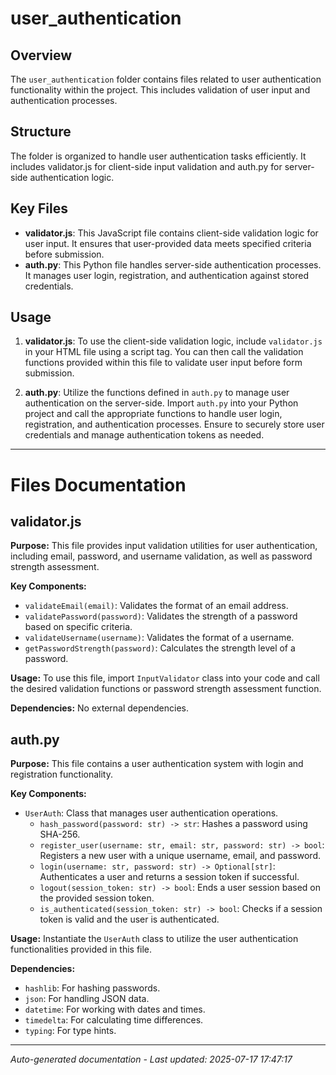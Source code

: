 # user_authentication

## Overview
The `user_authentication` folder contains files related to user authentication functionality within the project. This includes validation of user input and authentication processes.

## Structure
The folder is organized to handle user authentication tasks efficiently. It includes validator.js for client-side input validation and auth.py for server-side authentication logic.

## Key Files
- **validator.js**: This JavaScript file contains client-side validation logic for user input. It ensures that user-provided data meets specified criteria before submission.
- **auth.py**: This Python file handles server-side authentication processes. It manages user login, registration, and authentication against stored credentials.

## Usage
1. **validator.js**: To use the client-side validation logic, include `validator.js` in your HTML file using a script tag. You can then call the validation functions provided within this file to validate user input before form submission.
   
2. **auth.py**: Utilize the functions defined in `auth.py` to manage user authentication on the server-side. Import `auth.py` into your Python project and call the appropriate functions to handle user login, registration, and authentication processes. Ensure to securely store user credentials and manage authentication tokens as needed.

---

# Files Documentation

## validator.js

**Purpose:** This file provides input validation utilities for user authentication, including email, password, and username validation, as well as password strength assessment.

**Key Components:**
- `validateEmail(email)`: Validates the format of an email address.
- `validatePassword(password)`: Validates the strength of a password based on specific criteria.
- `validateUsername(username)`: Validates the format of a username.
- `getPasswordStrength(password)`: Calculates the strength level of a password.

**Usage:** To use this file, import `InputValidator` class into your code and call the desired validation functions or password strength assessment function.

**Dependencies:** No external dependencies.

## auth.py

**Purpose:** This file contains a user authentication system with login and registration functionality.

**Key Components:**
- `UserAuth`: Class that manages user authentication operations.
  - `hash_password(password: str) -> str`: Hashes a password using SHA-256.
  - `register_user(username: str, email: str, password: str) -> bool`: Registers a new user with a unique username, email, and password.
  - `login(username: str, password: str) -> Optional[str]`: Authenticates a user and returns a session token if successful.
  - `logout(session_token: str) -> bool`: Ends a user session based on the provided session token.
  - `is_authenticated(session_token: str) -> bool`: Checks if a session token is valid and the user is authenticated.

**Usage:** Instantiate the `UserAuth` class to utilize the user authentication functionalities provided in this file.

**Dependencies:** 
- `hashlib`: For hashing passwords.
- `json`: For handling JSON data.
- `datetime`: For working with dates and times.
- `timedelta`: For calculating time differences.
- `typing`: For type hints.

---
*Auto-generated documentation - Last updated: 2025-07-17 17:47:17*
